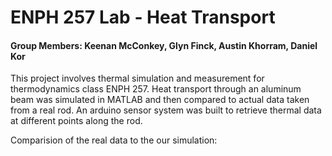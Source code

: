 # ENPH 257 Lab - Heat Transport
#### Group Members: Keenan McConkey, Glyn Finck, Austin Khorram, Daniel Kor

This project involves thermal simulation and measurement for thermodynamics class ENPH 257. Heat transport through an aluminum beam was simulated in MATLAB and then compared to actual data taken from a real rod. An arduino sensor system was built to retrieve thermal data at different points along the rod. 

Comparision of the real data to the our simulation:

